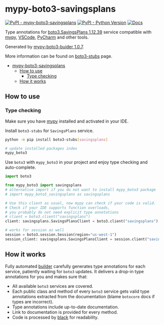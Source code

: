 # mypy-boto3-savingsplans

[![PyPI - mypy-boto3-savingsplans](https://img.shields.io/pypi/v/mypy-boto3-savingsplans.svg?color=blue)](https://pypi.org/project/mypy-boto3-savingsplans)
[![PyPI - Python Version](https://img.shields.io/pypi/pyversions/mypy-boto3-savingsplans.svg?color=blue)](https://pypi.org/project/mypy-boto3-savingsplans)
[![Docs](https://img.shields.io/readthedocs/mypy-boto3-builder.svg?color=blue)](https://mypy-boto3-builder.readthedocs.io/)

Type annotations for
[boto3.SavingsPlans 1.12.39](https://boto3.amazonaws.com/v1/documentation/api/1.12.39/reference/services/savingsplans.html#SavingsPlans) service
compatible with [mypy](https://github.com/python/mypy), [VSCode](https://code.visualstudio.com/),
[PyCharm](https://www.jetbrains.com/pycharm/) and other tools.

Generated by [mypy-boto3-buider 1.0.7](https://github.com/vemel/mypy_boto3_builder).

More information can be found on [boto3-stubs](https://pypi.org/project/boto3-stubs/) page.

- [mypy-boto3-savingsplans](#mypy-boto3-savingsplans)
  - [How to use](#how-to-use)
    - [Type checking](#type-checking)
  - [How it works](#how-it-works)

## How to use

### Type checking

Make sure you have [mypy](https://github.com/python/mypy) installed and activated in your IDE.

Install `boto3-stubs` for `SavingsPlans` service.

```bash
python -m pip install boto3-stubs[savingsplans]

# update installed packages index
mypy_boto3
```

Use `boto3` with `mypy_boto3` in your project and enjoy type checking and auto-complete.

```python
import boto3

from mypy_boto3 import savingsplans
# alternative import if you do not want to install mypy_boto3 package
# import mypy_boto3_savingsplans as savingsplans

# Use this client as usual, now mypy can check if your code is valid.
# Check if your IDE supports function overloads,
# you probably do not need explicit type annotations
# client = boto3.client("savingsplans")
client: savingsplans.SavingsPlansClient = boto3.client("savingsplans")

# works for session as well
session = boto3.session.Session(region="us-west-1")
session_client: savingsplans.SavingsPlansClient = session.client("savingsplans")

```

## How it works

Fully automated [builder](https://github.com/vemel/mypy_boto3_builder) carefully generates
type annotations for each service, patiently waiting for `boto3` updates. It delivers
a drop-in type annotations for you and makes sure that:

- All available `boto3` services are covered.
- Each public class and method of every `boto3` service gets valid type annotations
  extracted from the documentation (blame `botocore` docs if types are incorrect).
- Type annotations include up-to-date documentation.
- Link to documentation is provided for every method.
- Code is processed by [black](https://github.com/psf/black) for readability.